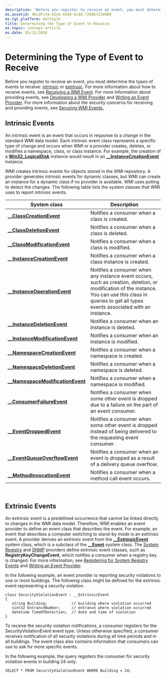 ```yaml
---
description: 'Before you register to receive an event, you must determine the types of events to receive: intrinsic or extrinsic.'
ms.assetid: 46cdfcfa-42c6-4169-bc4d-725867224889
ms.tgt_platform: multiple
title: Determining the Type of Event to Receive
ms.topic: concept-article
ms.date: 05/31/2018
---
```


# Determining the Type of Event to Receive

Before you register to receive an event, you must determine the types of events to receive: [intrinsic](#intrinsic-events) or [extrinsic](#extrinsic-events). For more information about how to receive events, see [Receiving a WMI Event](receiving-a-wmi-event.md). For more information about providing events, see [Developing a WMI Provider](developing-a-wmi-provider.md) and [Writing an Event Provider](writing-an-event-provider.md). For more information about the security concerns for receiving and providing events, see [Securing WMI Events.](securing-wmi-events.md)

## Intrinsic Events

An intrinsic event is an event that occurs in response to a change in the standard WMI data model. Each intrinsic event class represents a specific type of change and occurs when WMI or a provider creates, deletes, or modifies a namespace, class, or class instance. For example, the creation of a [**Win32\_LogicalDisk**](/windows/desktop/CIMWin32Prov/win32-logicaldisk) instance would result in an [**\_\_InstanceCreationEvent**](--instancecreationevent.md) instance.

WMI creates intrinsic events for objects stored in the WMI repository. A provider generates intrinsic events for dynamic classes, but WMI can create an instance for a dynamic class if no provider is available. WMI uses polling to detect the changes. The following table lists the system classes that WMI uses to report intrinsic events.



| System class                                                           | Description                                                                                                                                                                                             |
|------------------------------------------------------------------------|---------------------------------------------------------------------------------------------------------------------------------------------------------------------------------------------------------|
| [**\_\_ClassCreationEvent**](--classcreationevent.md)                 | Notifies a consumer when a class is created.                                                                                                                                                            |
| [**\_\_ClassDeletionEvent**](--classdeletionevent.md)                 | Notifies a consumer when a class is deleted.                                                                                                                                                            |
| [**\_\_ClassModificationEvent**](--classmodificationevent.md)         | Notifies a consumer when a class is modified.                                                                                                                                                           |
| [**\_\_InstanceCreationEvent**](--instancecreationevent.md)           | Notifies a consumer when a class instance is created.                                                                                                                                                   |
| [**\_\_InstanceOperationEvent**](--instanceoperationevent.md)         | Notifies a consumer when any instance event occurs, such as creation, deletion, or modification of the instance. You can use this class in queries to get all types events associated with an instance. |
| [**\_\_InstanceDeletionEvent**](--instancedeletionevent.md)           | Notifies a consumer when an instance is deleted.                                                                                                                                                        |
| [**\_\_InstanceModificationEvent**](--instancemodificationevent.md)   | Notifies a consumer when an instance is modified.                                                                                                                                                       |
| [**\_\_NamespaceCreationEvent**](--namespacecreationevent.md)         | Notifies a consumer when a namespace is created.                                                                                                                                                        |
| [**\_\_NamespaceDeletionEvent**](--namespacedeletionevent.md)         | Notifies a consumer when a namespace is deleted.                                                                                                                                                        |
| [**\_\_NamespaceModificationEvent**](--namespacemodificationevent.md) | Notifies a consumer when a namespace is modified.                                                                                                                                                       |
| [**\_\_ConsumerFailureEvent**](--consumerfailureevent.md)             | Notifies a consumer when some other event is dropped due to a failure on the part of an event consumer.                                                                                                 |
| [**\_\_EventDroppedEvent**](--eventdroppedevent.md)                   | Notifies a consumer when some other event is dropped instead of being delivered to the requesting event consumer.                                                                                       |
| [**\_\_EventQueueOverflowEvent**](--eventqueueoverflowevent.md)       | Notifies a consumer when an event is dropped as a result of a delivery queue overflow.                                                                                                                  |
| [**\_\_MethodInvocationEvent**](--methodinvocationevent.md)           | Notifies a consumer when a method call event occurs.                                                                                                                                                    |



 

## Extrinsic Events

An extrinsic event is a predefined occurrence that cannot be linked directly to changes in the WMI data model. Therefore, WMI enables an event provider to define an event class that describes the event. For example, an event that describes a computer switching to stand-by mode is an extrinsic event. A provider derives an extrinsic event from the [**\_\_ExtrinsicEvent**](--extrinsicevent.md) system class, which is a subclass of the [**\_\_Event**](--event.md) system class. The [System Registry](/previous-versions/windows/desktop/regprov/system-registry-provider) and [SNMP](snmp-provider.md) providers define extrinsic event classes, such as **RegistryKeyChangeEvent**, which notifies a consumer when a registry key is changed. For more information, see [Registering for System Registry Events](registering-for-system-registry-events.md) and [Writing an Event Provider](writing-an-event-provider.md).

In the following example, an event provider is reporting security violations to one or more buildings. The following class might be defined for the extrinsic event representing a security violation.

``` syntax
class SecurityViolationEvent : __ExtrinsicEvent
{
   string Building;           // building where violation occurred
   sint32 EntranceNumber;     // entrance where violation occurred
   datetime TimeOfDetection;  // date and time of violation
}
```

To receive the security violation notifications, a consumer registers for the SecurityViolationEvent event type. Unless otherwise specified, a consumer receives notification of all security violations during all time periods and in all buildings. The event class also contains information that consumers can use to ask for more specific events.

In the following example, the query registers the consumer for security violation events in building 24 only.

`SELECT * FROM SecurityViolationEvent WHERE Building = 24;`

 

 
